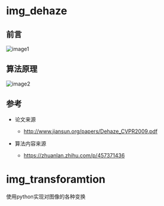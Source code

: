 # img_dehaze
## 前言
![image1](https://github.com/Condor9/img_defogging/tree/main/img/img1.png)

## 算法原理
![image2](https://github.com/Condor9/img_defogging/tree/main/img/img2.png)

## 参考
- 论文来源
  - http://www.jiansun.org/papers/Dehaze_CVPR2009.pdf

- 算法内容来源
  - https://zhuanlan.zhihu.com/p/457371436
# img_transforamtion
使用python实现对图像的各种变换
